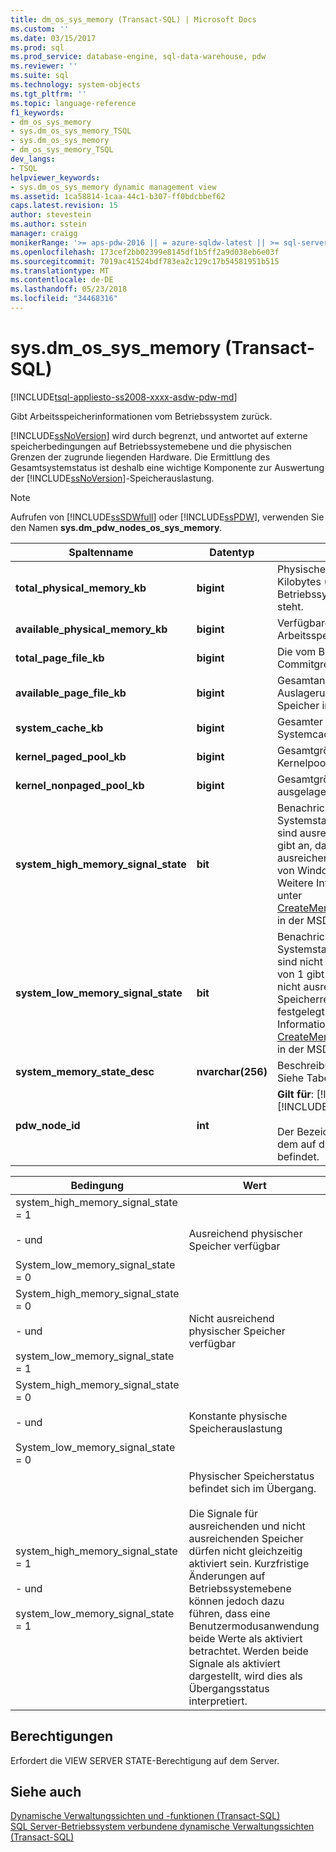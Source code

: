 ```yaml
---
title: dm_os_sys_memory (Transact-SQL) | Microsoft Docs
ms.custom: ''
ms.date: 03/15/2017
ms.prod: sql
ms.prod_service: database-engine, sql-data-warehouse, pdw
ms.reviewer: ''
ms.suite: sql
ms.technology: system-objects
ms.tgt_pltfrm: ''
ms.topic: language-reference
f1_keywords:
- dm_os_sys_memory
- sys.dm_os_sys_memory_TSQL
- sys.dm_os_sys_memory
- dm_os_sys_memory_TSQL
dev_langs:
- TSQL
helpviewer_keywords:
- sys.dm_os_sys_memory dynamic management view
ms.assetid: 1ca58814-1caa-44c1-b307-ff0bdcbbef62
caps.latest.revision: 15
author: stevestein
ms.author: sstein
manager: craigg
monikerRange: '>= aps-pdw-2016 || = azure-sqldw-latest || >= sql-server-2016 || = sqlallproducts-allversions'
ms.openlocfilehash: 173cef2bb02399e8145df1b5ff2a9d038eb6e03f
ms.sourcegitcommit: 7019ac41524bdf783ea2c129c17b54581951b515
ms.translationtype: MT
ms.contentlocale: de-DE
ms.lasthandoff: 05/23/2018
ms.locfileid: "34468316"
---
```

# <a name="sysdmossysmemory-transact-sql"></a>sys.dm_os_sys_memory (Transact-SQL)
[!INCLUDE[tsql-appliesto-ss2008-xxxx-asdw-pdw-md](../../includes/tsql-appliesto-ss2008-xxxx-asdw-pdw-md.md)]

  Gibt Arbeitsspeicherinformationen vom Betriebssystem zurück.  
  
 [!INCLUDE[ssNoVersion](../../includes/ssnoversion-md.md)] wird durch begrenzt, und antwortet auf externe speicherbedingungen auf Betriebssystemebene und die physischen Grenzen der zugrunde liegenden Hardware. Die Ermittlung des Gesamtsystemstatus ist deshalb eine wichtige Komponente zur Auswertung der [!INCLUDE[ssNoVersion](../../includes/ssnoversion-md.md)]-Speicherauslastung.  
  
> [!NOTE]  
>  Aufrufen von [!INCLUDE[ssSDWfull](../../includes/sssdwfull-md.md)] oder [!INCLUDE[ssPDW](../../includes/sspdw-md.md)], verwenden Sie den Namen **sys.dm_pdw_nodes_os_sys_memory**.  
  
|Spaltenname|Datentyp|Description|  
|-----------------|---------------|-----------------|  
|**total_physical_memory_kb**|**bigint**|Physischer Gesamtspeicher in Kilobytes (KB), der dem Betriebssystem zur Verfügung steht.|  
|**available_physical_memory_kb**|**bigint**|Verfügbarer physischer Arbeitsspeicher in KB.|  
|**total_page_file_kb**|**bigint**|Die vom Betriebssystem gemeldete Commitgrenze in KB.|  
|**available_page_file_kb**|**bigint**|Gesamtangabe für den in der Auslagerungsdatei nicht genutzten Speicher in KB.|  
|**system_cache_kb**|**bigint**|Gesamter Arbeitsspeicher im Systemcache in KB.|  
|**kernel_paged_pool_kb**|**bigint**|Gesamtgröße des ausgelagerten Kernelpools in KB.|  
|**kernel_nonpaged_pool_kb**|**bigint**|Gesamtgröße des nicht ausgelagerten Kernelpools in KB.|  
|**system_high_memory_signal_state**|**bit**|Benachrichtigung zum Systemstatus: Speicherressourcen sind ausreichend. Ein Wert von 1 gibt an, dass das Signal für ausreichende Speicherressourcen von Windows festgelegt wurde. Weitere Informationen finden Sie unter [CreateMemoryResourceNotification](http://go.microsoft.com/fwlink/?LinkId=82427) in der MSDN Library.|  
|**system_low_memory_signal_state**|**bit**|Benachrichtigung zum Systemstatus: Speicherressourcen sind nicht ausreichend. Ein Wert von 1 gibt an, dass das Signal für nicht ausreichende Speicherressourcen von Windows festgelegt wurde. Weitere Informationen finden Sie unter [CreateMemoryResourceNotification](http://go.microsoft.com/fwlink/?LinkId=82427) in der MSDN Library.|  
|**system_memory_state_desc**|**nvarchar(256)**|Beschreibung des Speicherstatus. Siehe Tabelle unten.|  
|**pdw_node_id**|**int**|**Gilt für**: [!INCLUDE[ssSDWfull](../../includes/sssdwfull-md.md)], [!INCLUDE[ssPDW](../../includes/sspdw-md.md)]<br /><br /> Der Bezeichner für den Knoten, dem auf diesem Verteilungspunkt befindet.|  
  
|Bedingung|Wert|  
|---------------|-----------|  
|system_high_memory_signal_state = 1<br /><br /> - und<br /><br /> System_low_memory_signal_state = 0|Ausreichend physischer Speicher verfügbar|  
|System_high_memory_signal_state = 0<br /><br /> - und<br /><br /> system_low_memory_signal_state = 1|Nicht ausreichend physischer Speicher verfügbar|  
|System_high_memory_signal_state = 0<br /><br /> - und<br /><br /> System_low_memory_signal_state = 0|Konstante physische Speicherauslastung|  
|system_high_memory_signal_state = 1<br /><br /> - und<br /><br /> system_low_memory_signal_state = 1|Physischer Speicherstatus befindet sich im Übergang.<br /><br /> Die Signale für ausreichenden und nicht ausreichenden Speicher dürfen nicht gleichzeitig aktiviert sein. Kurzfristige Änderungen auf Betriebssystemebene können jedoch dazu führen, dass eine Benutzermodusanwendung beide Werte als aktiviert betrachtet. Werden beide Signale als aktiviert dargestellt, wird dies als Übergangsstatus interpretiert.|  
  
## <a name="permissions"></a>Berechtigungen  
 Erfordert die VIEW SERVER STATE-Berechtigung auf dem Server.  
  
## <a name="see-also"></a>Siehe auch  
 [Dynamische Verwaltungssichten und -funktionen &#40;Transact-SQL&#41;](~/relational-databases/system-dynamic-management-views/system-dynamic-management-views.md)   
 [SQL Server-Betriebssystem verbundene dynamische Verwaltungssichten &#40;Transact-SQL&#41;](../../relational-databases/system-dynamic-management-views/sql-server-operating-system-related-dynamic-management-views-transact-sql.md)  
  
  


